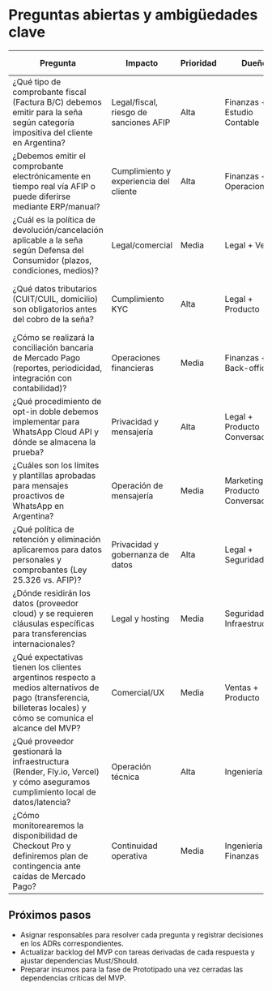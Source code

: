 # Preguntas abiertas y ambigüedades clave

| Pregunta | Impacto | Prioridad | Dueño | Fecha objetivo | Notas |
| --- | --- | --- | --- | --- | --- |
| ¿Qué tipo de comprobante fiscal (Factura B/C) debemos emitir para la seña según categoría impositiva del cliente en Argentina? | Legal/fiscal, riesgo de sanciones AFIP | Alta | Finanzas + Estudio Contable | 2024-04-10 | Bloquea MVP: Sí. Define integración AFIP y contenido del comprobante automático. |
| ¿Debemos emitir el comprobante electrónicamente en tiempo real vía AFIP o puede diferirse mediante ERP/manual? | Cumplimiento y experiencia del cliente | Alta | Finanzas + Operaciones | 2024-04-10 | Bloquea MVP: Sí. Impacta en diseño del flujo de comprobantes del módulo Pago/Onboarding. |
| ¿Cuál es la política de devolución/cancelación aplicable a la seña según Defensa del Consumidor (plazos, condiciones, medios)? | Legal/comercial | Media | Legal + Ventas | 2024-04-12 | Bloquea MVP: No, pero condiciona T&Cs y mensajes de confirmación. |
| ¿Qué datos tributarios (CUIT/CUIL, domicilio) son obligatorios antes del cobro de la seña? | Cumplimiento KYC | Alta | Legal + Producto | 2024-04-09 | Bloquea MVP: Sí. Determina formularios de captura y validaciones. |
| ¿Cómo se realizará la conciliación bancaria de Mercado Pago (reportes, periodicidad, integración con contabilidad)? | Operaciones financieras | Media | Finanzas + Back-office | 2024-04-15 | Bloquea MVP: No, pero afecta procesos diarios y backlog de automatización. |
| ¿Qué procedimiento de opt-in doble debemos implementar para WhatsApp Cloud API y dónde se almacena la prueba? | Privacidad y mensajería | Alta | Legal + Producto Conversacional | 2024-04-08 | Bloquea MVP: Sí. Sin opt-in válido Meta puede bloquear mensajes proactivos. |
| ¿Cuáles son los límites y plantillas aprobadas para mensajes proactivos de WhatsApp en Argentina? | Operación de mensajería | Media | Marketing + Producto Conversacional | 2024-04-11 | Bloquea MVP: No, pero condiciona recordatorios y escalado. |
| ¿Qué política de retención y eliminación aplicaremos para datos personales y comprobantes (Ley 25.326 vs. AFIP)? | Privacidad y gobernanza de datos | Alta | Legal + Seguridad | 2024-04-12 | Bloquea MVP: Sí. Impacta diseño de base de datos y jobs de limpieza. |
| ¿Dónde residirán los datos (proveedor cloud) y se requieren cláusulas específicas para transferencias internacionales? | Legal y hosting | Media | Seguridad + Infraestructura | 2024-04-16 | Bloquea MVP: No, pero debe resolverse antes del ADR de hosting. |
| ¿Qué expectativas tienen los clientes argentinos respecto a medios alternativos de pago (transferencia, billeteras locales) y cómo se comunica el alcance del MVP? | Comercial/UX | Media | Ventas + Producto | 2024-04-12 | Bloquea MVP: No, pero evita churn post-entrevista. |
| ¿Qué proveedor gestionará la infraestructura (Render, Fly.io, Vercel) y cómo aseguramos cumplimiento local de datos/latencia? | Operación técnica | Alta | Ingeniería | 2024-04-09 | Bloquea MVP: Sí. Requisito del ADR_0005_hosting y despliegue continuo. |
| ¿Cómo monitorearemos la disponibilidad de Checkout Pro y definiremos plan de contingencia ante caídas de Mercado Pago? | Continuidad operativa | Media | Ingeniería + Finanzas | 2024-04-13 | Bloquea MVP: No, pero debe documentarse en ADR_0002_pagos. |

## Próximos pasos
- Asignar responsables para resolver cada pregunta y registrar decisiones en los ADRs correspondientes.
- Actualizar backlog del MVP con tareas derivadas de cada respuesta y ajustar dependencias Must/Should.
- Preparar insumos para la fase de Prototipado una vez cerradas las dependencias críticas del MVP.

